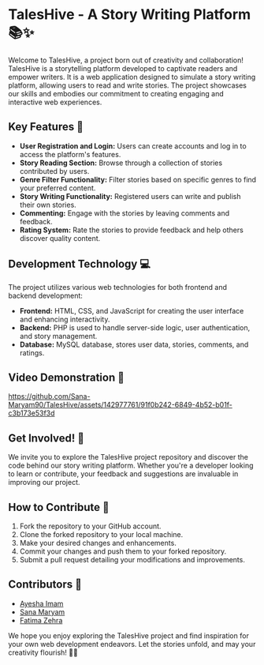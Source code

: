 # TalesHive - A Story Writing Platform 📚✨

Welcome to TalesHive, a project born out of creativity and collaboration! TalesHive is a storytelling platform developed to captivate readers and empower writers. It is a web application designed to simulate a story writing platform, allowing users to read and write stories. The project showcases our skills and embodies our commitment to creating engaging and interactive web experiences. 

## Key Features 🚀

- **User Registration and Login:** Users can create accounts and log in to access the platform's features.
- **Story Reading Section:** Browse through a collection of stories contributed by users.
- **Genre Filter Functionality:** Filter stories based on specific genres to find your preferred content.
- **Story Writing Functionality:** Registered users can write and publish their own stories.
- **Commenting:** Engage with the stories by leaving comments and feedback.
- **Rating System:** Rate the stories to provide feedback and help others discover quality content.

## Development Technology 💻

The project utilizes various web technologies for both frontend and backend development:

- **Frontend:** HTML, CSS, and JavaScript for creating the user interface and enhancing interactivity.
- **Backend:** PHP is used to handle server-side logic, user authentication, and story management.
- **Database:** MySQL database, stores user data, stories, comments, and ratings.

## Video Demonstration 📸

https://github.com/Sana-Maryam90/TalesHive/assets/142977761/91f0b242-6849-4b52-b01f-c3b173e53f3d


## Get Involved! 🐝

We invite you to explore the TalesHive project repository and discover the code behind our story writing platform. Whether you're a developer looking to learn or contribute, your feedback and suggestions are invaluable in improving our project.

## How to Contribute 🤝

1. Fork the repository to your GitHub account.
2. Clone the forked repository to your local machine.
3. Make your desired changes and enhancements.
4. Commit your changes and push them to your forked repository.
5. Submit a pull request detailing your modifications and improvements.

## Contributors 🙌

- [Ayesha Imam](https://github.com/Ayesha-Imam)
- [Sana Maryam](https://github.com/Sana-Maryam90)
- [Fatima Zehra](https://github.com/FZehra1512)

We hope you enjoy exploring the TalesHive project and find inspiration for your own web development endeavors. Let the stories unfold, and may your creativity flourish! 📖✨

